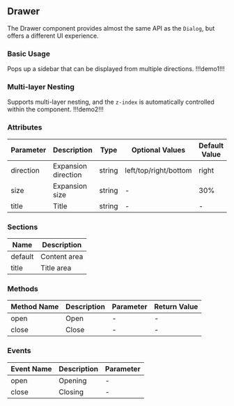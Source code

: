 ## Drawer

The Drawer component provides almost the same API as the `Dialog`, but offers a different UI experience.

### Basic Usage

Pops up a sidebar that can be displayed from multiple directions.
!!!demo1!!!

### Multi-layer Nesting

Supports multi-layer nesting, and the `z-index` is automatically controlled within the component.
!!!demo2!!!

### Attributes

| Parameter | Description         | Type   | Optional Values       | Default Value |
| --------- | ------------------- | ------ | --------------------- | ------------- |
| direction | Expansion direction | string | left/top/right/bottom | right         |
| size      | Expansion size      | string | -                     | 30%           |
| title     | Title               | string | -                     | -             |

### Sections

| Name    | Description  |
| ------- | ------------ |
| default | Content area |
| title   | Title area   |

### Methods

| Method Name | Description | Parameter | Return Value |
| ----------- | ----------- | --------- | ------------ |
| open        | Open        | -         | -            |
| close       | Close       | -         | -            |

### Events

| Event Name | Description | Parameter |
| ---------- | ----------- | --------- |
| open       | Opening     | -         |
| close      | Closing     | -         |

